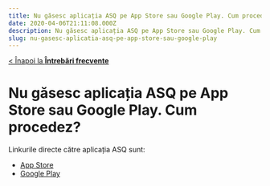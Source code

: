 ```yaml
---
title: Nu găsesc aplicația ASQ pe App Store sau Google Play. Cum procedez
date: 2020-04-06T21:11:08.000Z
description: Nu găsesc aplicația ASQ pe App Store sau Google Play. Cum procedez
slug: nu-gasesc-aplicatia-asq-pe-app-store-sau-google-play
---
```


[< Înapoi la **Întrebări frecvente**](/intrebari-frecvente/)

# Nu găsesc aplicația ASQ pe App Store sau Google Play. Cum procedez?

Linkurile directe către aplicația ASQ sunt:

- [App Store](https://apps.apple.com/us/app/asq/id6737578389)
- [Google Play](https://play.google.com/store/apps/details?id=ro.asq.app)

